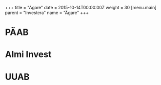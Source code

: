 +++
title = "Ägare"
date = 2015-10-14T00:00:00Z
weight = 30
[menu.main]
parent = "Investera"
name = "Ägare"
+++
# PÄAB
# Almi Invest
# UUAB